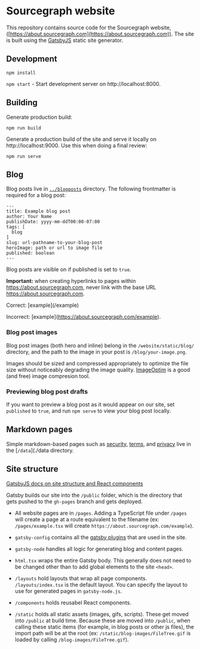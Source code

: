# Sourcegraph website

This repository contains source code for the Sourcegraph website, ([https://about.sourcegraph.com](https://about.sourcegraph.com)). The site is built using the [GatsbyJS](https://gatsbyjs.org) static site generator.

## Development

`npm install`

`npm start` - Start development server on http://localhost:8000.

## Building

Generate production build:

`npm run build`

Generate a production build of the site and serve it locally on http://localhost:9000. Use this when doing a final review:

`npm run serve`

## Blog

Blog posts live in [`../blogposts`](../blogposts) directory. The following frontmatter is required for a blog post:

```
---
title: Example blog post
author: Your Name
publishDate: yyyy-mm-ddT00:00-07:00
tags: [
  blog
]
slug: url-pathname-to-your-blog-post
heroImage: path or url to image file
published: boolean
---
```

Blog posts are visible on if published is set to `true`.

**Important:** when creating hyperlinks to pages within https://about.sourcegraph.com, never link with the base URL https://about.sourcegraph.com.

Correct: \[example\]\(/example)

Incorrect: \[example\]\(https://about.sourcegraph.com/example).

### Blog post images

Blog post images (both hero and inline) belong in the `/website/static/blog/` directory, and the path to the image in your post is `/blog/your-image.png`.

Images should be sized and compressed appropriately to optimize the file size without noticeably degrading the image quality. [ImageOptim](https://imageoptim.com/) is a good (and free) image compresion tool.

### Previewing blog post drafts

If you want to preview a blog post as it would appear on our site, set `published` to `true`, and run `npm serve` to view your blog post locally.

## Markdown pages

Simple markdown-based pages such as [security](https://about.sourcegraph.com/security), [terms](https://about.sourcegraph.com/terms), and [privacy](https://about.sourcegraph.com/privacy) live in the [`/data`](./data directory.

## Site structure

[GatsbyJS docs on site structure and React components](https://www.gatsbyjs.org/docs/building-with-components/)

Gatsby builds our site into the `/public` folder, which is the directory that gets pushed to the `gh-pages` branch and gets deployed.

- All website pages are in `/pages`. Adding a TypeScript file under `/pages` will create a page at a route equivalent to the filename (ex: `/pages/example.tsx` will create `https://about.sourcegraph.com/example`).

- `gatsby-config` contains all the [gatsby plugins](https://www.gatsbyjs.org/docs/plugins/) that are used in the site.
- `gatsby-node` handles all logic for generating blog and content pages.
- `html.tsx` wraps the entire Gatsby body. This generally does not need to be changed other than to add global elements to the site `<head>`.
- `/layouts` hold layouts that wrap all page components. `/layouts/index.tsx` is the default layout. You can specify the layout to use for generated pages in `gatsby-node.js`.
- `/components` holds reusabel React components.
- `/static` holds all static assets (images, gifs, scripts). These get moved into `/public` at build time. Because these are moved into `/public`, when calling these static items (for example, in blog posts or other js files), the import path will be at the root (ex: `/static/blog-images/FileTree.gif` is loaded by calling `/blog-images/FileTree.gif`).

